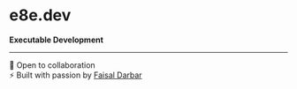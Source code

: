 # e8e.dev

**Executable Development**

---

💼 Open to collaboration  
⚡ Built with passion by [Faisal Darbar](https://github.com/faisaldarbar)
